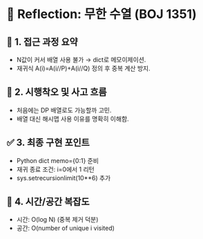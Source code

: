 # 💬 Reflection: 무한 수열 (BOJ 1351)

## 🧠 1. 접근 과정 요약

- N값이 커서 배열 사용 불가 → dict로 메모이제이션.
- 재귀식 A(i)=A(i//P)+A(i//Q) 정의 후 중복 계산 방지.

## 🔄 2. 시행착오 및 사고 흐름

- 처음에는 DP 배열로도 가능할까 고민.
- 배열 대신 해시맵 사용 이유를 명확히 이해함.

## ✅ 3. 최종 구현 포인트

- Python dict memo={0:1} 준비
- 재귀 종료 조건: i=0에서 1 리턴
- sys.setrecursionlimit(10\*\*6) 추가

## 🚩 4. 시간/공간 복잡도

- 시간: O(log N) (중복 제거 덕분)
- 공간: O(number of unique i visited)
